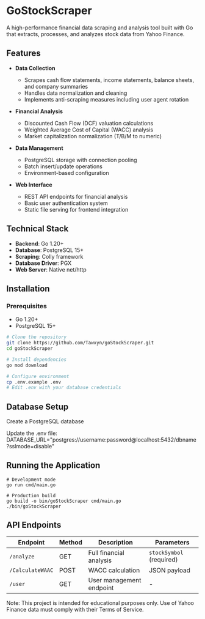 # GoStockScraper

A high-performance financial data scraping and analysis tool built with Go that extracts, processes, and analyzes stock data from Yahoo Finance.

## Features

- **Data Collection**
  - Scrapes cash flow statements, income statements, balance sheets, and company summaries
  - Handles data normalization and cleaning
  - Implements anti-scraping measures including user agent rotation

- **Financial Analysis**
  - Discounted Cash Flow (DCF) valuation calculations
  - Weighted Average Cost of Capital (WACC) analysis
  - Market capitalization normalization (T/B/M to numeric)

- **Data Management**
  - PostgreSQL storage with connection pooling
  - Batch insert/update operations
  - Environment-based configuration

- **Web Interface**
  - REST API endpoints for financial analysis
  - Basic user authentication system
  - Static file serving for frontend integration

## Technical Stack

- **Backend**: Go 1.20+
- **Database**: PostgreSQL 15+
- **Scraping**: Colly framework
- **Database Driver**: PGX
- **Web Server**: Native net/http

## Installation

### Prerequisites

- Go 1.20+
- PostgreSQL 15+

```bash
# Clone the repository
git clone https://github.com/Tawxyn/goStockScraper.git
cd goStockScraper

# Install dependencies
go mod download

# Configure environment
cp .env.example .env
# Edit .env with your database credentials
```
## Database Setup
Create a PostgreSQL database

Update the .env file: 
DATABASE_URL="postgres://username:password@localhost:5432/dbname?sslmode=disable"

## Running the Application
```
# Development mode
go run cmd/main.go

# Production build
go build -o bin/goStockScraper cmd/main.go
./bin/goStockScraper
```
## API Endpoints

| Endpoint         | Method | Description                  | Parameters           |
|------------------|--------|------------------------------|----------------------|
| `/analyze`       | GET    | Full financial analysis       | `stockSymbol` (required) |
| `/CalculateWAAC` | POST   | WACC calculation              | JSON payload         |
| `/user`          | GET    | User management endpoint      | -                    |

Note: This project is intended for educational purposes only. Use of Yahoo Finance data must comply with their Terms of Service.
